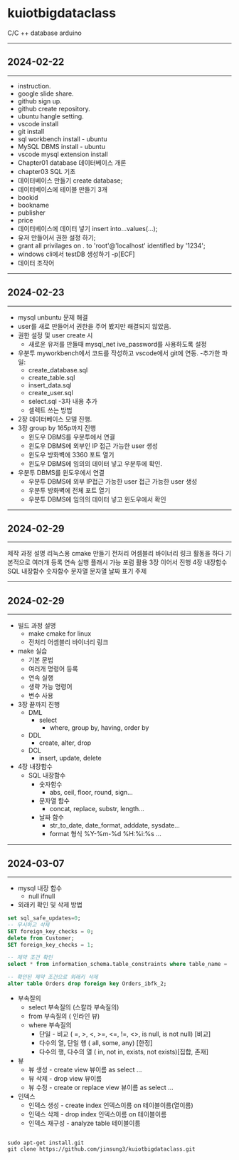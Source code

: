 # kuiotbigdataclass
C/C ++ database arduino 

---
## 2024-02-22
---

- instruction.
- google slide share.
- github sign up.
- github create repository.
- ubuntu hangle setting.
- vscode install
- git install
- sql workbench install - ubuntu
- MySQL DBMS install - ubuntu
- vscode mysql extension install
- Chapter01 database 데이터베이스 개론
- chapter03 SQL 기초
 - 데이터베이스 만들기 create database;
 - 데이터베이스에 테이블 만들기 3개
  - bookid
  - bookname
  - publisher
  - price
- 데이터베이스에 데이터 넣기 insert into...values(...);
- 유저 만들어서 권한 설정 하기;
 - grant all privilages on *.* to 'root'@'localhost' identifled by '1234';
- windows cli에서 testDB 생성하기 -p[ECF]
- 데이터 조작어

___

## 2024-02-23
___

- mysql unbuntu 문제 해결
- user를 새로 만들어서 권한을 주어 봤지만 해결되지 않았음.
- 권한 설정 및 user create 시
  - 새로운 유저를 만들때 mysql_net
  ive_password를 사용하도록 설정
- 우분투 myworkbench에서 코드를 작성하고
  vscode에서 git에 연동.
  -추가한 파일:
    - create_database.sql
    - create_table.sql
    - insert_data.sql
    - create_user.sql
    - select.sql
  -3차 내용 추가
    - 셀렉트 쓰는 방법
- 2장 데이터베이스 모델 진행.
- 3장 group by 165p까지 진행
  - 윈도우 DBMS를 우분투에서 연결
  - 윈도우 DBMS에 외부인 IP 접근 가능한 user 생성
  - 윈도우 방화벽에 3360 포트 열기
  - 윈도우 DBMS에 임의의 데이터 넣고 우분투에 확인.
- 우분투 DBMS를 윈도우에서 연결
  - 우분투 DBMS에 외부 IP접근 가능한 user 접근 가능한 user 생성
  - 우분투 방화벽에 전체 포트 열기
  - 우분투 DBMS에 임의의 데이터 넣고 윈도우에서 확인

___

## 2024-02-29
___

제작 과정 설명
리눅스용 cmake 만들기
전처리 어셈블리 바이너리 링크
활동을 하다
기본적으로
여러개 등록
연속 실행
플래시 가능 포럼
활용
3장 이어서 진행
4장 내장함수
SQL 내장함수
숫자함수
문자열 문자열
날짜 표기
주제


---

## 2024-02-29

---

- 빌드 과정 설명
  - make cmake for linux
  - 전처리 어셈블리 바이너리 링크
- make 실습
  - 기본 문법
  - 여러개 명령어 등록
  - 연속 실행
  - 생략 가능 명령어
  - 변수 사용
- 3장 끝까지 진행
  - DML
    - select 
      - where, group by, having, order by
  - DDL
    - create, alter, drop
  - DCL
    - insert, update, delete
- 4장 내장함수
  - SQL 내장함수
    - 숫자함수
      - abs, ceil, floor, round, sign...
    - 문자열 함수
      - concat, replace, substr, length...
    - 날짜 함수
      - str_to_date, date_format, adddate, sysdate...
      - format 형식 %Y-%m-%d %H:%i:%s ...


---

## 2024-03-07

---


- mysql 내장 함수
  - null ifnull
- 외래키 확인 및 삭제 방법
```sql
set sql_safe_updates=0;
-- 무시하고 삭제
SET foreign_key_checks = 0;
delete from Customer;
SET foreign_key_checks = 1;

-- 제약 조건 확인
select * from information_schema.table_constraints where table_name = 'Orders';

-- 확인된 제약 조건으로 외래키 삭제
alter table Orders drop foreign key Orders_ibfk_2;
```
- 부속질의
  - select 부속질의 (스칼라 부속질의)
  - from 부속질의 ( 인라인 뷰)
  - where 부속질의
    - 단일 - 비교 ( =, >, <, >=, <=, !=, <>, is null, is not null) [비교]
    - 다수의 열, 단일 행 ( all, some, any) [한정]
    - 다수의 행, 다수의 열 ( in, not in, exists, not exists)[집합, 존재]
- 뷰
  - 뷰 생성 - create view 뷰이름 as select ...
  - 뷰 삭제 - drop view 뷰이름
  - 뷰 수정 - create or replace view 뷰이름 as select ...
- 인덱스
  - 인덱스 생성 - create index 인덱스이름 on 테이블이름(열이름)
  - 인덱스 삭제 - drop index 인덱스이름 on 테이블이름
  - 인덱스 재구성 - analyze table 테이블이름


```shell

sudo apt-get install.git
git clone https://github.com/jinsung3/kuiotbigdataclass.git
